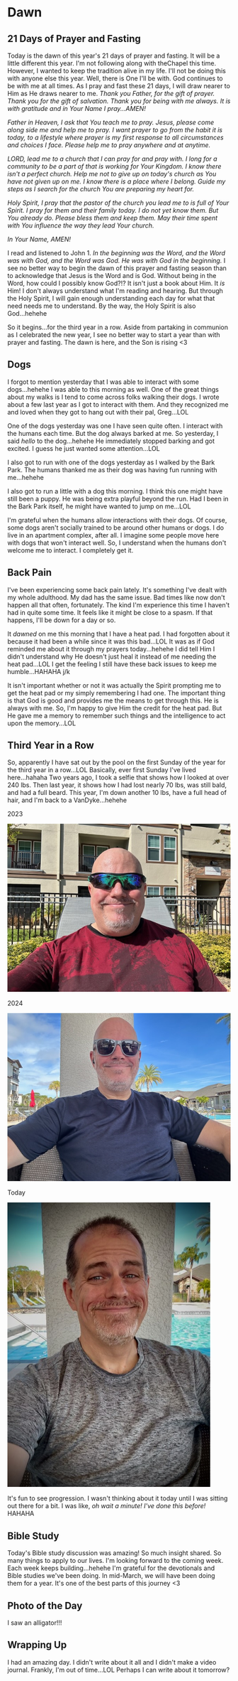 # Dawn

## 21 Days of Prayer and Fasting

Today is the dawn of this year's 21 days of prayer and fasting. It will be a little different this year. I'm not following along with theChapel this time. However, I wanted to keep the tradition alive in my life. I'll not be doing this with anyone else this year. Well, there is One I'll be with. God continues to be with me at all times. As I pray and fast these 21 days, I will draw nearer to Him as He draws nearer to me. *Thank you Father, for the gift of prayer. Thank you for the gift of salvation. Thank you for being with me always. It is with gratitude and in Your Name I pray...AMEN!*

*Father in Heaven, I ask that You teach me to pray. Jesus, please come along side me and help me to pray. I want prayer to go from the habit it is today, to a lifestyle where prayer is my first response to all circumstances and choices I face. Please help me to pray anywhere and at anytime.*

*LORD, lead me to a church that I can pray for and pray with. I long for a community to be a part of that is working for Your Kingdom. I know there isn't a perfect church. Help me not to give up on today's church as You have not given up on me. I know there is a place where I belong. Guide my steps as I search for the church You are preparing my heart for.*

*Holy Spirit, I pray that the pastor of the church you lead me to is full of Your Spirit. I pray for them and their family today. I do not yet know them. But You already do. Please bless them and keep them. May their time spent with You influence the way they lead Your church.*

*In Your Name, AMEN!*

I read and listened to John 1. *In the beginning was the Word, and the Word was with God, and the Word was God. He was with God in the beginning.* I see no better way to begin the dawn of this prayer and fasting season than to acknowledge that Jesus is the Word and is God. Without being in the Word, how could I possibly know God?!? It isn't just a book about Him. It *is* Him! I don't always understand what I'm reading and hearing. But through the Holy Spirit, I will gain enough understanding each day for what that need needs me to understand. By the way, the Holy Spirit is also God...hehehe

So it begins...for the third year in a row. Aside from partaking in communion as I celebrated the new year, I see no better way to start a year than with prayer and fasting. The dawn is here, and the Son is rising <3

## Dogs

I forgot to mention yesterday that I was able to interact with some dogs...hehehe I was able to this morning as well. One of the great things about my walks is I tend to come across folks walking their dogs. I wrote about a few last year as I got to interact with them. And they recognized me and loved when they got to hang out with their pal, Greg...LOL

One of the dogs yesterday was one I have seen quite often. I interact with the humans each time. But the dog always barked at me. So yesterday, I said *hello* to the dog...hehehe He immediately stopped barking and got excited. I guess he just wanted some attention...LOL

I also got to run with one of the dogs yesterday as I walked by the Bark Park. The humans thanked me as their dog was having fun running with me...hehehe

I also got to run a little with a dog this morning. I think this one might have still been a puppy. He was being extra playful beyond the run. Had I been in the Bark Park itself, he might have wanted to jump on me...LOL

I'm grateful when the humans allow interactions with their dogs. Of course, some dogs aren't socially trained to be around other humans or dogs. I do live in an apartment complex, after all. I imagine some people move here with dogs that won't interact well. So, I understand when the humans don't welcome me to interact. I completely get it.

## Back Pain

I've been experiencing some back pain lately. It's something I've dealt with my whole adulthood. My dad has the same issue. Bad times like now don't happen all that often, fortunately. The kind I'm experience this time I haven't had in quite some time. It feels like it might be close to a spasm. If that happens, I'll be down for a day or so.

It *dawned* on me this morning that I have a heat pad. I had forgotten about it because it had been a while since it was this bad...LOL It was as if God reminded me about it through my prayers today...hehehe I did tell Him I didn't understand why He doesn't just heal it instead of me needing the heat pad...LOL I get the feeling I still have these back issues to keep me humble...HAHAHA j/k

It isn't important whether or not it was actually the Spirit prompting me to get the heat pad or my simply remembering I had one. The important thing is that God is good and provides me the means to get through this. He is always with me. So, I'm happy to give Him the credit for the heat pad. But He gave me a memory to remember such things and the intelligence to act upon the memory...LOL

## Third Year in a Row

So, apparently I have sat out by the pool on the first Sunday of the year for the third year in a row...LOL Basically, ever first Sunday I've lived here...hahaha Two years ago, I took a selfie that shows how I looked at over 240 lbs. Then last year, it shows how I had lost nearly 70 lbs, was still bald, and had a full beard. This year, I'm down another 10 lbs, have a full head of hair, and I'm back to a VanDyke...hehehe

2023

![Selfie 2023](./media/IMG_0125.jpeg)

2024

![Selfie 2024](./media/IMG_1624.jpeg)

Today

![Selfie 2025](./media/IMG_4885.jpeg)

It's fun to see progression. I wasn't thinking about it today until I was sitting out there for a bit. I was like, *oh wait a minute! I've done this before!* HAHAHA

## Bible Study

Today's Bible study discussion was amazing! So much insight shared. So many things to apply to our lives. I'm looking forward to the coming week. Each week keeps building...hehehe I'm grateful for the devotionals and Bible studies we've been doing. In mid-March, we will have been doing them for a year. It's one of the best parts of this journey <3

## Photo of the Day

I saw an alligator!!!



## Wrapping Up

I had an amazing day. I didn't write about it all and I didn't make a video journal. Frankly, I'm out of time...LOL Perhaps I can write about it tomorrow?